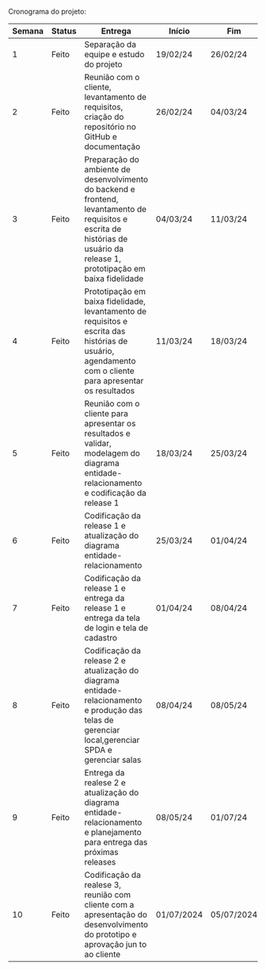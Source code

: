 Cronograma do projeto:

| Semana | Status | Entrega | Início | Fim |
| --- | --- | --- | --- | --- |
1 | Feito | Separação da equipe e estudo do projeto | 19/02/24 | 26/02/24
2 | Feito | Reunião com o cliente, levantamento de requisitos, criação do repositório no GitHub e documentação | 26/02/24 | 04/03/24
3 | Feito | Preparação do ambiente de desenvolvimento do backend e frontend, levantamento de requisitos e escrita de histórias de usuário da release 1, prototipação em baixa fidelidade | 04/03/24 | 11/03/24
4 | Feito | Prototipação em baixa fidelidade, levantamento de requisitos e escrita das histórias de usuário, agendamento com o cliente para apresentar os resultados | 11/03/24 | 18/03/24
5 | Feito | Reunião com o cliente para apresentar os resultados e validar, modelagem do diagrama entidade-relacionamento e codificação da release 1 | 18/03/24 | 25/03/24
6 | Feito | Codificação da release 1 e atualização do diagrama entidade-relacionamento | 25/03/24 | 01/04/24
7 | Feito | Codificação da release 1 e entrega da release 1 e entrega da tela de login e tela de cadastro | 01/04/24 | 08/04/24
8 | Feito | Codificação da release 2 e atualização do diagrama entidade-relacionamento e produção das telas de gerenciar local,gerenciar SPDA e gerenciar salas| 08/04/24| 08/05/24
9 | Feito | Entrega da realese 2 e atualização do diagrama entidade-relacionamento e planejamento para entrega das próximas releases| 08/05/24 | 01/07/24
10| Feito | Codificação da realese 3, reunião com cliente com a apresentação do desenvolvimento do prototipo e aprovação jun to ao cliente| 01/07/2024 | 05/07/2024 